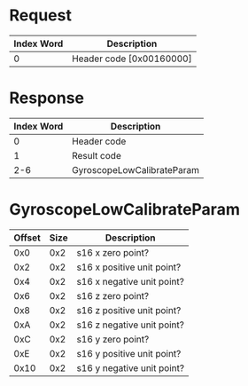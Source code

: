 # Request

| Index Word | Description                |
|------------|----------------------------|
| 0          | Header code \[0x00160000\] |

# Response

| Index Word | Description                |
|------------|----------------------------|
| 0          | Header code                |
| 1          | Result code                |
| 2-6        | GyroscopeLowCalibrateParam |

# GyroscopeLowCalibrateParam

| Offset | Size | Description                |
|--------|------|----------------------------|
| 0x0    | 0x2  | s16 x zero point?          |
| 0x2    | 0x2  | s16 x positive unit point? |
| 0x4    | 0x2  | s16 x negative unit point? |
| 0x6    | 0x2  | s16 z zero point?          |
| 0x8    | 0x2  | s16 z positive unit point? |
| 0xA    | 0x2  | s16 z negative unit point? |
| 0xC    | 0x2  | s16 y zero point?          |
| 0xE    | 0x2  | s16 y positive unit point? |
| 0x10   | 0x2  | s16 y negative unit point? |